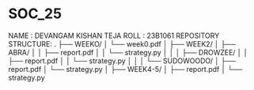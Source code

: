 # SOC_25
NAME : DEVANGAM KISHAN TEJA
ROLL : 23B1061
REPOSITORY STRUCTURE:
.
├── WEEKO/
│   └── week0.pdf
│
├── WEEK2/
│   ├── ABRA/
│   │   ├── report.pdf
│   │   └── strategy.py
│   │
│   ├── DROWZEE/
│   │   ├── report.pdf
│   │   └── strategy.py
│   │
│   └── SUDOWOODO/
│       ├── report.pdf
│       └── strategy.py
│
├── WEEK4-5/
│   ├── report.pdf
│   └── strategy.py
